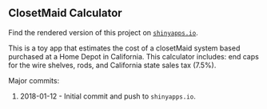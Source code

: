 ## ClosetMaid Calculator

Find the rendered version of this project on [`shinyapps.io`]().

This is a toy app that estimates the cost of a closetMaid system based purchased at a Home Depot in California. This calculator includes: end caps for the wire shelves, rods, and California state sales tax (7.5%).


Major commits:

1) 2018-01-12 - Initial commit and push to `shinyapps.io`.
